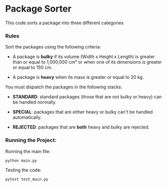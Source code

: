 
# Package Sorter

  

This code sorts a package into three different categories

  

### Rules

  

Sort the packages using the following criteria:

  

- A package is **bulky** if its volume (Width x Height x Length) is greater than or equal to 1,000,000 cm³ or when one of its dimensions is greater or equal to 150 cm.

- A package is **heavy** when its mass is greater or equal to 20 kg.

  

You must dispatch the packages in the following stacks:

  

-  **STANDARD**: standard packages (those that are not bulky or heavy) can be handled normally.

-  **SPECIAL**: packages that are either heavy or bulky can't be handled automatically.

-  **REJECTED**: packages that are **both** heavy and bulky are rejected.

  

### Running the Project:

  

Running the main file:

  
```
python main.py
```
  

Testing the code:

  
```
pytest test_main.py
```
